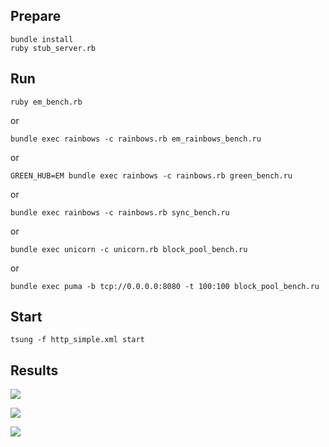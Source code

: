 ## Prepare

	bundle install
	ruby stub_server.rb

## Run

	ruby em_bench.rb

or

	bundle exec rainbows -c rainbows.rb em_rainbows_bench.ru

or

	GREEN_HUB=EM bundle exec rainbows -c rainbows.rb green_bench.ru

or

	bundle exec rainbows -c rainbows.rb sync_bench.ru

or

	bundle exec unicorn -c unicorn.rb block_pool_bench.ru

or

	bundle exec puma -b tcp://0.0.0.0:8080 -t 100:100 block_pool_bench.ru

## Start

	tsung -f http_simple.xml start


## Results


<img src="prepor.github.com/ulya2012/imagesg/request_count_all.jpg"></img>

<img src="prepor.github.com/ulya2012/imagesg/request_count.jpg"></img>

<img src="prepor.github.com/ulya2012/imagesg/request_count.jpg"></img>